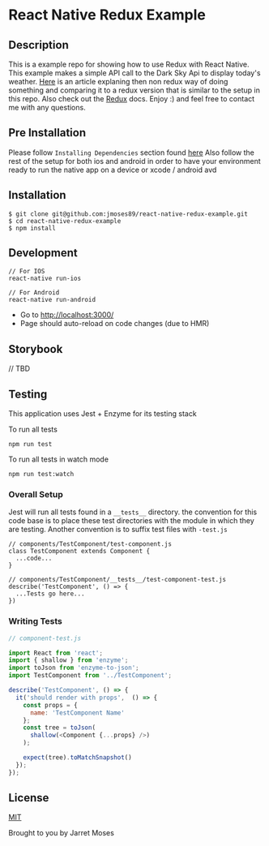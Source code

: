 React Native Redux Example
======================================================

## Description
This is a example repo for showing how to use Redux with React Native. This example makes a simple API call to the Dark Sky Api to display today's weather. [Here](https://medium.com/@stowball/a-dummys-guide-to-redux-and-thunk-in-react-d8904a7005d3#.bultwm53oa) is an article explaning then non redux way of doing something and comparing it to a redux version that is similar to the setup in this repo. Also check out the [Redux](http://redux.js.org/) docs. Enjoy :) and feel free to contact me with any questions.

## Pre Installation
Please follow `Installing Dependencies` section found [here](https://facebook.github.io/react-native/docs/getting-started.html)
Also follow the rest of the setup for both ios and android in order to have your environment ready to run the native app on a device or xcode / android avd

## Installation

```
$ git clone git@github.com:jmoses89/react-native-redux-example.git
$ cd react-native-redux-example
$ npm install
```

## Development

```
// For IOS
react-native run-ios

// For Android
react-native run-android
```
* Go to [http://localhost:3000/](http://localhost:3000/)
* Page should auto-reload on code changes (due to HMR)

## Storybook

// TBD
## Testing
This application uses Jest + Enzyme for its testing stack

To run all tests
```
npm run test
```

To run all tests in watch mode
```
npm run test:watch
```

### Overall Setup
Jest will run all tests found in a `__tests__` directory. the convention for this code base is to place these test directories with the module in which they are testing. Another convention is to suffix test files with `-test.js`
```
// components/TestComponent/test-component.js
class TestComponent extends Component {
  ...code...
}
```

```
// components/TestComponent/__tests__/test-component-test.js
describe('TestComponent', () => {
  ...Tests go here...
})
```

### Writing Tests
```js
// component-test.js

import React from 'react';
import { shallow } from 'enzyme';
import toJson from 'enzyme-to-json';
import TestComponent from '../TestComponent';

describe('TestComponent', () => {
  it('should render with props',  () => {
    const props = {
      name: 'TestComponent Name'
    };
    const tree = toJson(
      shallow(<Component {...props} />)
    );

    expect(tree).toMatchSnapshot()
  });
});
```


## License

[MIT](http://opensource.org/licenses/MIT)

Brought to you by Jarret Moses

